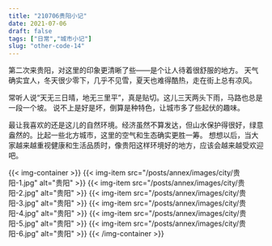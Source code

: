 ```yaml
---
title: "210706贵阳小记"
date: 2021-07-06
draft: false
tags: ["日常","城市小记"]
slug: "other-code-14"
---
```



第二次来贵阳，对这里的印象更清晰了些——是个让人待着很舒服的地方。
天气确实宜人，冬天很少零下，几乎不见雪，夏天也难得酷热，走在街上总有凉风。

常听人说“天无三日晴，地无三里平”，真是贴切。这儿三天两头下雨，马路也总是一段一个坡。
说不上是好是坏，倒算是种特色，让城市多了些起伏的趣味。

最让我喜欢的还是这儿的自然环境。经济虽然不算发达，但山水保护得很好，绿意盎然的。比起一些北方城市，这里的空气和生态确实更胜一筹。
想想以后，当大家越来越重视健康和生活品质时，像贵阳这样环境好的地方，应该会越来越受欢迎吧。

{{< img-container >}}
{{< img-item src="/posts/annex/images/city/贵阳-1.jpg" alt="贵阳" >}}
{{< img-item src="/posts/annex/images/city/贵阳-2.jpg" alt="贵阳" >}}
{{< img-item src="/posts/annex/images/city/贵阳-3.jpg" alt="贵阳" >}}
{{< img-item src="/posts/annex/images/city/贵阳-4.jpg" alt="贵阳" >}}
{{< img-item src="/posts/annex/images/city/贵阳-5.jpg" alt="贵阳" >}}
{{< img-item src="/posts/annex/images/city/贵阳-6.jpg" alt="贵阳" >}}
{{< /img-container >}}
